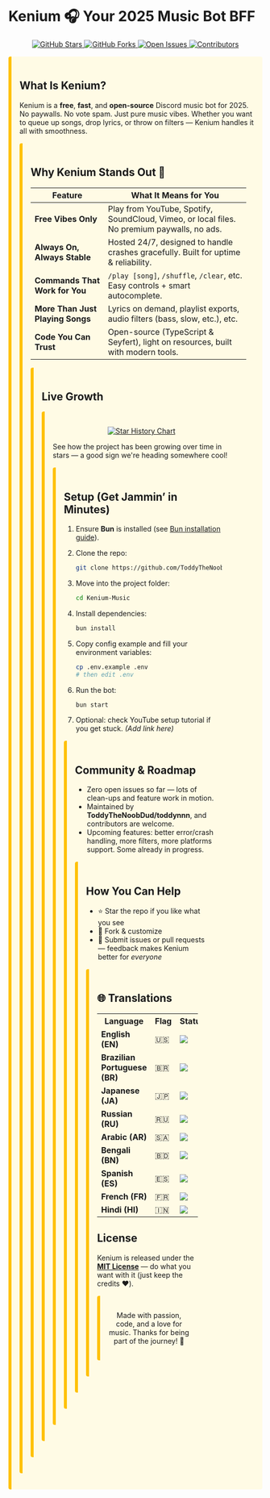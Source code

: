 
# Kenium 🎧 Your 2025 Music Bot BFF

<p align="center">
  <a href="https://github.com/ToddyTheNoobDud/Kenium-Music">
    <img src="https://img.shields.io/github/stars/ToddyTheNoobDud/Kenium-Music?style=social" alt="GitHub Stars">
  </a>
  <a href="https://github.com/ToddyTheNoobDud/Kenium-Music/fork">
    <img src="https://img.shields.io/github/forks/ToddyTheNoobDud/Kenium-Music?style=social" alt="GitHub Forks">
  </a>
  <a href="https://github.com/ToddyTheNoobDud/Kenium-Music/issues">
    <img src="https://img.shields.io/github/issues/ToddyTheNoobDud/Kenium-Music" alt="Open Issues">
  </a>
  <a href="https://github.com/ToddyTheNoobDud/Kenium-Music/graphs/contributors">
    <img src="https://img.shields.io/github/contributors/ToddyTheNoobDud/Kenium-Music" alt="Contributors">
  </a>
</p>




<div style="padding: 16px; margin: 16px 0; background-color: #FFFBE5; border-left: 6px solid #FFC107; border-radius: 4px;">

## What Is Kenium?

Kenium is a **free**, **fast**, and **open-source** Discord music bot for 2025. No paywalls. No vote spam. Just pure music vibes. Whether you want to queue up songs, drop lyrics, or throw on filters — Kenium handles it all with smoothness.

<div style="padding: 16px; margin: 16px 0; background-color: #FFFBE5; border-left: 6px solid #FFC107; border-radius: 4px;">

## Why Kenium Stands Out 🚀

| Feature | What It Means for You |
|--------|-----------------------|
| **Free Vibes Only** | Play from YouTube, Spotify, SoundCloud, Vimeo, or local files. No premium paywalls, no ads. |
| **Always On, Always Stable** | Hosted 24/7, designed to handle crashes gracefully. Built for uptime & reliability. |
| **Commands That Work for You** | `/play [song]`, `/shuffle`, `/clear`, etc. Easy controls + smart autocomplete. |
| **More Than Just Playing Songs** | Lyrics on demand, playlist exports, audio filters (bass, slow, etc.), etc. |
| **Code You Can Trust** | Open-source (TypeScript & Seyfert), light on resources, built with modern tools. |

<div style="padding: 16px; margin: 16px 0; background-color: #FFFBE5; border-left: 6px solid #FFC107; border-radius: 4px;">

## Live Growth

<div style="padding: 16px; margin: 16px 0; background-color: #FFFBE5; border-left: 6px solid #FFC107; border-radius: 4px;">

<p align="center">
  <a href="https://star-history.com/#ToddyTheNoobDud/Kenium-Music&Date">
    <img src="https://api.star-history.com/svg?repos=ToddyTheNoobDud/Kenium-Music&type=Dat&theme=dark" alt="Star History Chart">
  </a>
</p>

See how the project has been growing over time in stars — a good sign we're heading somewhere cool!

<div style="padding: 16px; margin: 16px 0; background-color: #FFFBE5; border-left: 6px solid #FFC107; border-radius: 4px;">

## Setup (Get Jammin’ in Minutes)

1. Ensure **Bun** is installed (see [Bun installation guide](https://bun.sh/docs/installation)).
2. Clone the repo:
   ```bash
   git clone https://github.com/ToddyTheNoobDud/Kenium-Music.git
   ```


3. Move into the project folder:

   ```bash
   cd Kenium-Music
   ```

4. Install dependencies:

   ```bash
   bun install
   ```

5. Copy config example and fill your environment variables:

   ```bash
   cp .env.example .env
   # then edit .env
   ```

6. Run the bot:

   ```bash
   bun start
   ```

7. Optional: check YouTube setup tutorial if you get stuck. *(Add link here)*

<div style="padding: 16px; margin: 16px 0; background-color: #FFFBE5; border-left: 6px solid #FFC107; border-radius: 4px;">

## Community & Roadmap

* Zero open issues so far — lots of clean-ups and feature work in motion.
* Maintained by **ToddyTheNoobDud/toddynnn**, and contributors are welcome.
* Upcoming features: better error/crash handling, more filters, more platforms support. Some already in progress.

<div style="padding: 16px; margin: 16px 0; background-color: #FFFBE5; border-left: 6px solid #FFC107; border-radius: 4px;">

## How You Can Help

* ⭐ Star the repo if you like what you see
* 🍴 Fork & customize
* 🔧 Submit issues or pull requests — feedback makes Kenium better for *everyone*

<div style="padding: 16px; margin: 16px 0; background-color: #FFFBE5; border-left: 6px solid #FFC107; border-radius: 4px;">

## 🌐 Translations

<p align="center">

<table align="center">
<tr><th>Language</th><th>Flag</th><th>Status</th></tr>

<tr><td><b>English (EN)</b></td><td>🇺🇸</td><td><img src="https://img.shields.io/badge/100%25-brightgreen" /></td></tr>
<tr><td><b>Brazilian Portuguese (BR)</b></td><td>🇧🇷</td><td><img src="https://img.shields.io/badge/100%25-brightgreen" /></td></tr>
<tr><td><b>Japanese (JA)</b></td><td>🇯🇵</td><td><img src="https://img.shields.io/badge/100%25-brightgreen" /></td></tr>
<tr><td><b>Russian (RU)</b></td><td>🇷🇺</td><td><img src="https://img.shields.io/badge/100%25-brightgreen" /></td></tr>
<tr><td><b>Arabic (AR)</b></td><td>🇸🇦</td><td><img src="https://img.shields.io/badge/100%25-brightgreen" /></td></tr>
<tr><td><b>Bengali (BN)</b></td><td>🇧🇩</td><td><img src="https://img.shields.io/badge/100%25-brightgreen" /></td></tr>
<tr><td><b>Spanish (ES)</b></td><td>🇪🇸</td><td><img src="https://img.shields.io/badge/100%25-brightgreen" /></td></tr>
<tr><td><b>French (FR)</b></td><td>🇫🇷</td><td><img src="https://img.shields.io/badge/100%25-brightgreen" /></td></tr>
<tr><td><b>Hindi (HI)</b></td><td>🇮🇳</td><td><img src="https://img.shields.io/badge/100%25-brightgreen" /></td></tr>

</table>

</p>

## License

Kenium is released under the **[MIT License](LICENSE)** — do what you want with it (just keep the credits ❤️).

<div style="padding: 16px; margin: 16px 0; background-color: #FFFBE5; border-left: 6px solid #FFC107; border-radius: 4px;">

<p align="center">
Made with passion, code, and a love for music. Thanks for being part of the journey! 🎵
</p>
